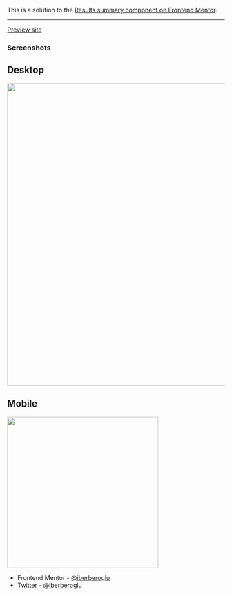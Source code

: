 This is a solution to the [Results summary component on Frontend Mentor](https://www.frontendmentor.io/challenges/results-summary-component-CE_K6s0maV).

<hr>

[Preview site](https://iberberoglu-results-summary-component.netlify.app/)

### Screenshots

<h2>Desktop</h2>

<img src="images/screenshot-desktop.png" width="700">

<h2>Mobile</h2>

<img src="images/screenshot-mobile.png" width="350">

- Frontend Mentor - [@iberberoglu](https://www.frontendmentor.io/profile/iberberoglu)
- Twitter - [@iberberoglu](https://www.twitter.com/iberberoglu)
